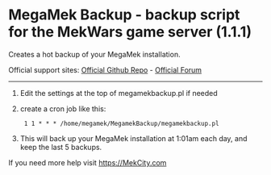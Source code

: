 # MegaMek Backup - backup script for the MekWars game server (1.1.1)
Creates a hot backup of your MegaMek installation.

Official support sites: [Official Github Repo](https://github.com/fstltna/MegamekBackup) - [Official Forum](https://mekcity.com/index.php/forum/megamek)


---

1. Edit the settings at the top of megamekbackup.pl if needed
2. create a cron job like this:

        1 1 * * * /home/megamek/MegamekBackup/megamekbackup.pl

3. This will back up your MegaMek installation at 1:01am each day, and keep the last 5 backups.

If you need more help visit https://MekCity.com
